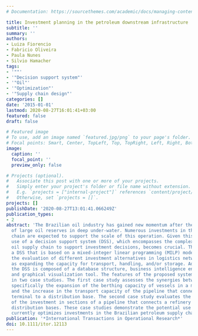 ```yaml
---
# Documentation: https://sourcethemes.com/academic/docs/managing-content/

title: Investment planning in the petroleum downstream infrastructure
subtitle: ''
summary: ''
authors:
- Luiza Fiorencio
- Fabricio Oliveira
- Paula Nunes
- Silvio Hamacher
tags:
- '""'
- '"Decision support system"'
- '"Oil"'
- '"Optimization"'
- '"Supply chain design"'
categories: []
date: '2015-01-01'
lastmod: 2020-08-27T16:01:41+03:00
featured: false
draft: false

# Featured image
# To use, add an image named `featured.jpg/png` to your page's folder.
# Focal points: Smart, Center, TopLeft, Top, TopRight, Left, Right, BottomLeft, Bottom, BottomRight.
image:
  caption: ''
  focal_point: ''
  preview_only: false

# Projects (optional).
#   Associate this post with one or more of your projects.
#   Simply enter your project's folder or file name without extension.
#   E.g. `projects = ["internal-project"]` references `content/project/deep-learning/index.md`.
#   Otherwise, set `projects = []`.
projects: []
publishDate: '2020-08-27T13:01:41.066249Z'
publication_types:
- 2
abstract: 'The Brazilian oil industry has gained new momentum after the discovery
  of large oil reserves in deep under-water. Numerous investments in the oil production
  chain are expected to support the scale of this operation. Given this context, the
  use of a decision support system (DSS), which encompasses the complexity of the
  oil supply chain to support investment decisions, becomes crucial. This paper proposes
  a DSS that is based on a mixed-integer linear programming (MILP) model that allows
  the evaluation of different investment alternatives in logistics networks, such
  as expanding the capacity for transport, handling, and/or storage. Additionally,
  the DSS is composed of a database structure, business intelligence environment,
  and graphical visualization tool. The features of the proposed system were evaluated
  in two case studies. The first case study assesses the synergies between two projects:
  specifically the expansion of the berthing capacity of vessels in a marine terminal,
  and the increase in the transport capacity of the pipeline that connects the marine
  terminal to a distribution base. The second case study evaluates the dependency
  of the investment in sections of a pipeline that connects a refinery to several
  distribution bases. These case studies demonstrate the potential use of a DSS that
  currently optimizes investments in the Brazilian petroleum supply chain.'
publication: '*International Transactions in Operational Research*'
doi: 10.1111/itor.12113
---
```

